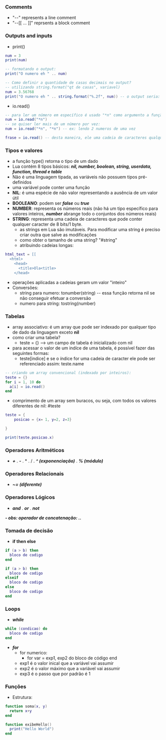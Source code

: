                                                                                                                                         
### Comments
- "--" represents a line comment
- "--[[ ... ]]" reprsents a block comment

### Outputs and inputs
- print()
```lua
num = 3
print(num)

-- formatando o output:
print("O numero eh " .. num)

-- Como definir a quantidade de casas decimais no output?
-- utilizando string.format("qt de casas", variavel)
num = 3.56768
print("O numero eh " .. string.format("%.2f", num)) -- o output seria: "O numero eh 3.56"
```
- io.read()
```lua
-- para ler um número em específico é usado "*n" como argumento a função io.read("*n")
num = io.read("*n")
-- se quiser ler mais de um número por vez:
num = io.read("*n", "*n") -- ex: lendo 2 numeros de uma vez

frase = io.read() -- desta maneira, ele uma cadeia de caracteres qualquer
```

### Tipos e valores
- a função type() retorna o tipo de um dado
- Lua contém 8 tipos básicos: ***nil, number, boolean, string, userdata, function, thread e table***
- Não é uma linguagem tipada, as variáveis não possuem tipos pré-definidos
- uma variável pode conter uma função
- **NIL**: é uma espécie de não valor representando a ausência de um valor útil
- **BOOLEANO**: podem ser ***false*** ou ***true***
- **NUMBER**: representa os números reais (não há um tipo específico para valores inteiros, ***number*** abrange todo o conjuntos dos números reais) 
- **STRING**: representa uma cadeia de caracteres que pode conter qualquer caracter de 8 bits/1 byte.
  - as strings em Lua são imutáveis. Para modificar uma string é preciso criar outra que salve as modificações
  - como obter o tamanho de uma string? "#string"
  - atribuindo cadeias longas:
```lua
html_text = [[
  <html>
    <head>
      <title>Ola<title>
    </head>
```
  - operações aplicadas a cadeias geram um valor "inteiro"
- Conversões:
  - string para numero: tonumber(string) -- essa função retorna nil se não conseguir efetuar a conversão
  - numero para string: tostring(number)

### Tabelas
- array associativo: é um array que pode ser indexado por qualquer tipo de dado da linguagem exceto **nil**
- como criar uma tabela?
  - teste = {} --> um campo de tabela é inicializado com nil
- para acessar o valor de um indíce de uma tabela, é possível fazer das seguintes formas:
  - teste[indice] e se o índice for uma cadeia de caracter ele pode ser referenciado assim: teste.name
```lua
-- criando um array convencional (indexado por inteiros):
teste = {}
for i = 1, 10 do
  a[i] = io.read()
end

```
- comprimento de um array sem buracos, ou seja, com todos os valores diferentes de nil: #teste
```lua
teste = {
    posicao = {x= 1, y=2, z=3}

}

print(teste.posicao.x)
```

### Operadores Aritméticos
- ***+*** . ***-*** . * . / . ***^ (exponenciação)*** . ***% (módulo)***

### Operadores Relacionais
- ***~= (diferente)***

### Operadores Lógicos
- ***and*** . ***or*** . ***not***

***- obs: operador de concatenação: ..***

### Tomada de decisão
- **if then else**
```lua
if (a > b) then
  bloco de codigo
end

if (a > b) then
  bloco de codigo
elseif
  bloco de codigo
else
  bloco de codigo
end
```

### Loops
- ***while***
```lua
while (condicao) do
  bloco de codigo
end
```

- ***for***
  - for numerico:
    - for var = exp1, exp2 do
        bloco de código
    end
  - exp1 é o valor inical que a variável vai assumir
  - exp2 é o valor máximo que a variável vai assumir
  - exp3 é o passo que por padrão é 1

### Funções
- Estrutura:
```lua
function soma(x, y)
  return x+y
end

function exibeHello()
  print("Hello World")
end
```




